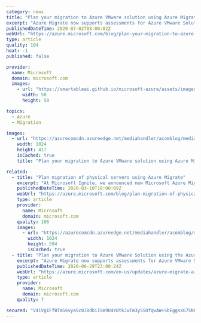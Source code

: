 ```yaml
---
category: news
title: "Plan your migration to Azure VMware solution using Azure Migrate"
excerpt: "Azure Migrate now supports assessments for Azure VMware Solution (AVS), providing even more options for you to plan your migration to Azure."
publishedDateTime: 2020-07-02T08:00:02Z
webUrl: "https://azure.microsoft.com/blog/plan-your-migration-to-azure-vmware-solution-using-azure-migrate/"
type: article
quality: 104
heat: -1
published: false

provider:
  name: Microsoft
  domain: microsoft.com
  images:
    - url: "https://smartableai.github.io/microsoft-azure/assets/images/organizations/microsoft.com-50x50.jpg"
      width: 50
      height: 50

topics:
  - Azure
  - Migration

images:
  - url: "https://azurecomcdn.azureedge.net/mediahandler/acomblog/media/Default/blog/5e1ed9d8-5fd5-45d0-9a03-1a6c9a8b2da0.png"
    width: 1024
    height: 417
    isCached: true
    title: "Plan your migration to Azure VMware solution using Azure Migrate"

related:
  - title: "Plan migration of physical servers using Azure Migrate"
    excerpt: "At Microsoft Ignite, we announced new Microsoft Azure Migrate assessment capabilities that further simplify migration planning. In this post, I will talk about how you can plan migration of physical servers. Using this feature, you can also plan migration of virtual machines of any hypervisor or cloud."
    publishedDateTime: 2020-03-10T10:00:09Z
    webUrl: "https://azure.microsoft.com/blog/plan-migration-of-physical-servers-using-azure-migrate/"
    type: article
    provider:
      name: Microsoft
      domain: microsoft.com
    quality: 106
    images:
      - url: "https://azurecomcdn.azureedge.net/mediahandler/acomblog/media/Default/blog/b1ef990c-46e2-4a1f-b878-3c9a016d9b97.jpg"
        width: 1024
        height: 594
        isCached: true
  - title: "Plan your migration to Azure VMware Solution using the Azure Migrate server assessment tool"
    excerpt: "Azure Migrate now supports assessments for Azure VMware Solution. Plan your move to Azure VMware Solution using the Azure Migrate server assessment tool."
    publishedDateTime: 2020-06-29T23:00:24Z
    webUrl: "https://azure.microsoft.com/en-us/updates/azure-migrate-azure-vmware-solution-assessment-preview/"
    type: article
    provider:
      name: Microsoft
      domain: microsoft.com
    quality: 7

secured: "V4iVgIFfBTmS6vya5c0J8dbiISm9U4YBtkJwTm3y5SOfqwAW+SbEggsxG75N8Eg8NFbA4jBLfDThFp6hxq5kyuZ4QRivRYamCje6hP+ia+AbWaCtNR3flLwXhBpeeIRrAbiiUt88PxSwivdd0c0Zpjim1XBt7M+p7dDI0Cf27blDykP2FCtnko2sZ5al2MYBBAJgadjHe5lKFWV3dCyzQjtgkpdACwY0+QYBP2J+TS5Rqt5SAn1A/GXhNUQdL5rSXblM4Ez1uiAC6ZJwyvKdNMN6vtj/YtpCL792VOHTeCNWbCuKtSCaHX6jBLa1r6246b9L/yqNyVWFrnz6ZShBl7+hZjAMOWPpbUDWySVyvow=;IjtmAvKJBgEvmPsZ1P/WQw=="
---
```


